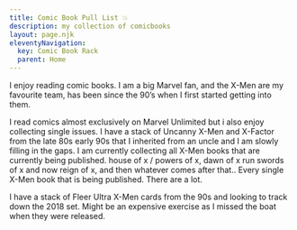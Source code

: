 ```yaml
---
title: Comic Book Pull List 💥
description: my collection of comicbooks
layout: page.njk
eleventyNavigation:
  key: Comic Book Rack
  parent: Home
---
```


I enjoy reading comic books. I am a big Marvel fan, and the X-Men are my favourite team, has been since the 90’s when I first started getting into them.

I read comics almost exclusively on Marvel Unlimited but i also enjoy collecting single issues. I have a stack of Uncanny X-Men and X-Factor from the late 80s early 90s that I inherited from an uncle and I am slowly filling in the gaps. I am currently collecting all X-Men books that are currently being published. house of x / powers of x, dawn of x run swords of x and now reign of x, and then whatever comes after that.. Every single X-Men book that is being published. There are a lot.

I have a stack of Fleer Ultra X-Men cards from the 90s and looking to track down the 2018 set. Might be an expensive exercise as I missed the boat when they were released.